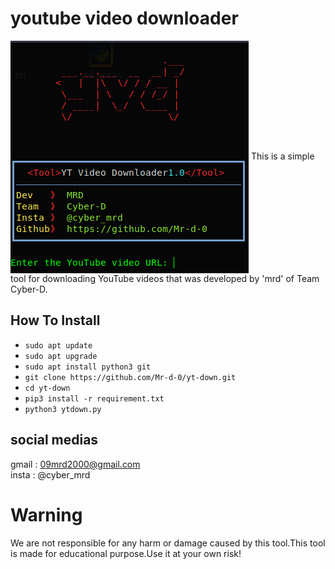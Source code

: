 # youtube video downloader
<img align="center" src="assets/logo.png">
This is a simple tool for downloading YouTube videos that was developed by 'mrd' of Team Cyber-D.

## How To Install
* `sudo apt update`
* `sudo apt upgrade` 
* `sudo apt install python3 git`
* `git clone https://github.com/Mr-d-0/yt-down.git`
* `cd yt-down`
* `pip3 install -r requirement.txt`
* `python3 ytdown.py`
## social medias 
gmail : 09mrd2000@gmail.com      
insta : @cyber_mrd
# Warning  
We are not responsible for any harm or damage caused by this tool.This tool is made for educational purpose.Use it at your own risk!
